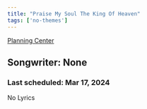```yaml
---
title: "Praise My Soul The King Of Heaven"
tags: ['no-themes']
---
```


[Planning Center](https://services.planningcenteronline.com/songs/25919245)

## Songwriter: None
### Last scheduled: Mar 17, 2024          

No Lyrics
